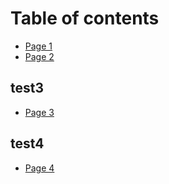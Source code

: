 # Table of contents

* [Page 1](README.md)
* [Page 2](page-2.md)

## test3

* [Page 3](test3/page-3.md)

## test4

* [Page 4](test4/page-4.md)
